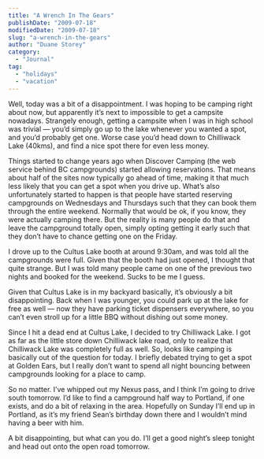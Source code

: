 ```yaml
---
title: "A Wrench In The Gears"
publishDate: "2009-07-18"
modifiedDate: "2009-07-18"
slug: "a-wrench-in-the-gears"
author: "Duane Storey"
category:
  - "Journal"
tag:
  - "holidays"
  - "vacation"
---
```


Well, today was a bit of a disappointment. I was hoping to be camping right about now, but apparently it’s next to impossible to get a campsite nowadays. Strangely enough, getting a campsite when I was in high school was trivial — you’d simply go up to the lake whenever you wanted a spot, and you’d probably get one. Worse case you’d head down to Chilliwack Lake (40kms), and find a nice spot there for even less money.

Things started to change years ago when Discover Camping (the web service behind BC campgrounds) started allowing reservations. That means about half of the sites now typically go ahead of time, making it that much less likely that you can get a spot when you drive up. What’s also unfortunately started to happen is that people have started reserving campgrounds on Wednesdays and Thursdays such that they can book them through the entire weekend. Normally that would be ok, if you know, they were actually camping there. But the reality is many people do that and leave the campground totally open, simply opting getting it early such that they don’t have to chance getting one on the Friday.

I drove up to the Cultus Lake booth at around 9:30am, and was told all the campgrounds were full. Given that the booth had just opened, I thought that quite strange. But I was told many people came on one of the previous two nights and booked for the weekend. Sucks to be me I guess.

Given that Cultus Lake is in my backyard basically, it’s obviously a bit disappointing. Back when I was younger, you could park up at the lake for free as well — now they have parking ticket dispensers everywhere, so you can’t even stroll up for a little BBQ without dishing out some money.

Since I hit a dead end at Cultus Lake, I decided to try Chilliwack Lake. I got as far as the little store down Chilliwack lake road, only to realize that Chilliwack Lake was completely full as well. So, looks like camping is basically out of the question for today. I briefly debated trying to get a spot at Golden Ears, but I really don’t want to spend all night bouncing between campgrounds looking for a place to camp.

So no matter. I’ve whipped out my Nexus pass, and I think I’m going to drive south tomorrow. I’d like to find a campground half way to Portland, if one exists, and do a bit of relaxing in the area. Hopefully on Sunday I’ll end up in Portland, as it’s my friend Sean’s birthday down there and I wouldn’t mind having a beer with him.

A bit disappointing, but what can you do. I’ll get a good night’s sleep tonight and head out onto the open road tomorrow.